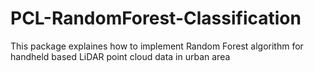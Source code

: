 # PCL-RandomForest-Classification
This package explaines how to implement Random Forest algorithm for handheld based LiDAR point cloud data in urban area
